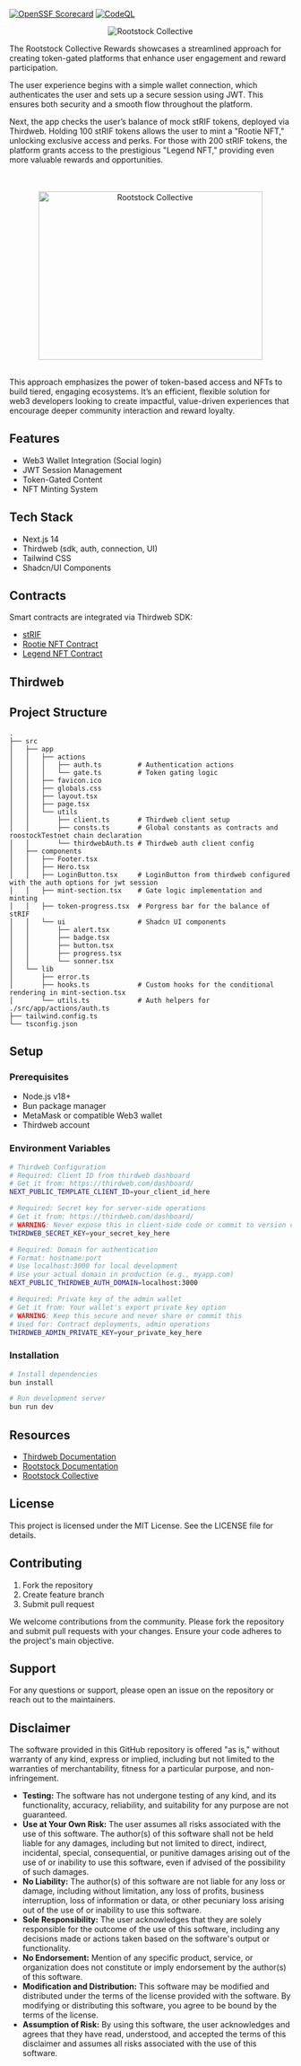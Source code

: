 
[![OpenSSF Scorecard](https://api.scorecard.dev/projects/github.com/rsksmart/rootstock-collective-rewards/badge)](https://scorecard.dev/viewer/?uri=github.com/rsksmart/ootstock-collective-rewards)
[![CodeQL](https://github.com/rsksmart/rskj/workflows/CodeQL/badge.svg)](https://github.com/rsksmart/rootstock-collective-rewardsh/actions?query=workflow%3ACodeQL)



<p align="center">
  
  <img src="rootstock-collective.png" alt="Rootstock Collective" width="auto" height="auto">
  <br>
</p>

The Rootstock Collective Rewards showcases a streamlined approach for creating token-gated platforms that enhance user engagement and reward participation.

The user experience begins with a simple wallet connection, which authenticates the user and sets up a secure session using JWT. This ensures both security and a smooth flow throughout the platform.

Next, the app checks the user’s balance of mock stRIF tokens, deployed via Thirdweb. Holding 100 stRIF tokens allows the user to mint a "Rootie NFT," unlocking exclusive access and perks. For those with 200 stRIF tokens, the platform grants access to the prestigious "Legend NFT," providing even more valuable rewards and opportunities.

<p align="center">
  <br><br>
  <img src="ss.png" alt="Rootstock Collective" width="400px" height="300">
  <br><br>
</p>

This approach emphasizes the power of token-based access and NFTs to build tiered, engaging ecosystems. It’s an efficient, flexible solution for web3 developers looking to create impactful, value-driven experiences that encourage deeper community interaction and reward loyalty.

## Features

- Web3 Wallet Integration (Social login)
- JWT Session Management
- Token-Gated Content
- NFT Minting System

## Tech Stack

- Next.js 14
- Thirdweb (sdk, auth, connection, UI)
- Tailwind CSS
- Shadcn/UI Components

## Contracts

Smart contracts are integrated via Thirdweb SDK:

- [stRIF](https://rootstock-testnet.blockscout.com/address/0xCacB5872A030d1a0Ca9267FA2AE87b4baE9D90fC)
- [Rootie NFT Contract](https://rootstock-testnet.blockscout.com/address/0x683AA67632c67d1Ff86FB475FC995E554E8E2AAd)
- [Legend NFT Contract](https://rootstock-testnet.blockscout.com/address/0xd013E82A3EE8882B011631F3C86c279559ab53bf)

## Thirdweb

## Project Structure

```
.
├── src
│   ├── app
│   │   ├── actions
│   │   │   ├── auth.ts         # Authentication actions
│   │   │   └── gate.ts         # Token gating logic
│   │   ├── favicon.ico
│   │   ├── globals.css
│   │   ├── layout.tsx
│   │   ├── page.tsx
│   │   └── utils
│   │       ├── client.ts       # Thirdweb client setup
│   │       ├── consts.ts       # Global constants as contracts and roostockTestnet chain declaration
│   │       └── thirdwebAuth.ts # Thirdweb auth client config
│   ├── components
│   │   ├── Footer.tsx
│   │   ├── Hero.tsx
│   │   ├── LoginButton.tsx     # LoginButton from thirdweb configured with the auth options for jwt session
│   │   ├── mint-section.tsx    # Gate logic implementation and minting
│   │   ├── token-progress.tsx  # Porgress bar for the balance of stRIF
│   │   └── ui                  # Shadcn UI components
│   │       ├── alert.tsx
│   │       ├── badge.tsx
│   │       ├── button.tsx
│   │       ├── progress.tsx
│   │       └── sonner.tsx
│   └── lib
│       ├── error.ts
│       ├── hooks.ts            # Custom hooks for the conditional rendering in mint-section.tsx
│       └── utils.ts            # Auth helpers for ./src/app/actions/auth.ts
├── tailwind.config.ts
└── tsconfig.json
```

## Setup

### Prerequisites

- Node.js v18+
- Bun package manager
- MetaMask or compatible Web3 wallet
- Thirdweb account

### Environment Variables

```bash
# Thirdweb Configuration
# Required: Client ID from thirdweb dashboard
# Get it from: https://thirdweb.com/dashboard/
NEXT_PUBLIC_TEMPLATE_CLIENT_ID=your_client_id_here

# Required: Secret key for server-side operations
# Get it from: https://thirdweb.com/dashboard/
# WARNING: Never expose this in client-side code or commit to version control
THIRDWEB_SECRET_KEY=your_secret_key_here

# Required: Domain for authentication
# Format: hostname:port
# Use localhost:3000 for local development
# Use your actual domain in production (e.g., myapp.com)
NEXT_PUBLIC_THIRDWEB_AUTH_DOMAIN=localhost:3000

# Required: Private key of the admin wallet
# Get it from: Your wallet's export private key option
# WARNING: Keep this secure and never share or commit this
# Used for: Contract deployments, admin operations
THIRDWEB_ADMIN_PRIVATE_KEY=your_private_key_here
```

### Installation

```bash
# Install dependencies
bun install

# Run development server
bun run dev
```

## Resources

- [Thirdweb Documentation](https://portal.thirdweb.com/)
- [Rootstock Documentation](https://developers.rsk.co/)
- [Rootstock Collective](https://rootstockcollective.xyz/)

## License

This project is licensed under the MIT License. See the LICENSE file for details.

## Contributing

1. Fork the repository
2. Create feature branch
3. Submit pull request

We welcome contributions from the community. Please fork the repository and submit pull requests with your changes. Ensure your code adheres to the project's main objective.

## Support

For any questions or support, please open an issue on the repository or reach out to the maintainers.

## Disclaimer

The software provided in this GitHub repository is offered "as is," without warranty of any kind, express or implied, including but not limited to the warranties of merchantability, fitness for a particular purpose, and non-infringement.

- **Testing:** The software has not undergone testing of any kind, and its functionality, accuracy, reliability, and suitability for any purpose are not guaranteed.
- **Use at Your Own Risk:** The user assumes all risks associated with the use of this software. The author(s) of this software shall not be held liable for any damages, including but not limited to direct, indirect, incidental, special, consequential, or punitive damages arising out of the use of or inability to use this software, even if advised of the possibility of such damages.
- **No Liability:** The author(s) of this software are not liable for any loss or damage, including without limitation, any loss of profits, business interruption, loss of information or data, or other pecuniary loss arising out of the use of or inability to use this software.
- **Sole Responsibility:** The user acknowledges that they are solely responsible for the outcome of the use of this software, including any decisions made or actions taken based on the software's output or functionality.
- **No Endorsement:** Mention of any specific product, service, or organization does not constitute or imply endorsement by the author(s) of this software.
- **Modification and Distribution:** This software may be modified and distributed under the terms of the license provided with the software. By modifying or distributing this software, you agree to be bound by the terms of the license.
- **Assumption of Risk:** By using this software, the user acknowledges and agrees that they have read, understood, and accepted the terms of this disclaimer and assumes all risks associated with the use of this software.
